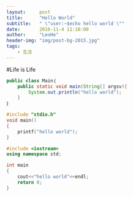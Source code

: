 ```yaml
---
layout:     post
title:      "Hello World"
subtitle:   " \"user:~$echo hello world \""
date:       2016-11-4 11:16:00
author:     "LeoHe"
header-img: "img/post-bg-2015.jpg"
tags:
    - 生活
---
```



#Life is Life


```java
public class Main｛
    public static void main(String[] argsv){
        System.out.println("hello world");
    }
｝
```


```cpp
#include "stdio.h"
void main()
{
    printf("hello world");
}

```

```cpp
#include <iostream>
using namespace std;

int main
{
    cout<<"hello world"<<endl;
    return 0;
}
```

